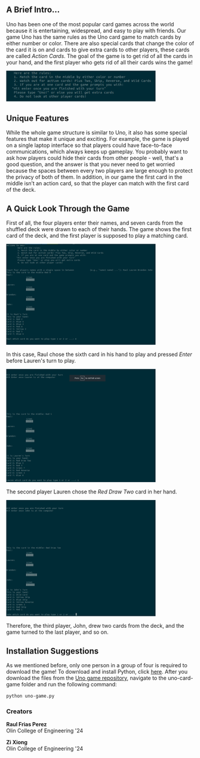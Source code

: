 ## A Brief Intro...
Uno has been one of the most popular card games across the world because it is entertaining, widespread, and easy to play with friends. Our game Uno has the same rules as the Uno card game to match cards by either number or color. There are also special cards that change the color of the card it is on and cards to give extra cards to other players, these cards are called _Action Cards_. The goal of the game is to get rid of all the cards in your hand, and the first player who gets rid of all their cards wins the game!

<img src="05.png" alt="drawing" width="400"/>



## Unique Features
While the whole game structure is similar to Uno, it also has some special features that make it unique and exciting. For example, the game is played on a single laptop interface so that players could have face-to-face communications, which always keeps up gameplay. You probably want to ask how players could hide their cards from other people - well, that's a good question, and the answer is that you never need to get worried because the spaces between every two players are large enough to protect the privacy of both of them. In addition, in our game the first card in the middle isn’t an action card, so that the player can match with the first card of the deck. 

## A Quick Look Through the Game
First of all, the four players enter their names, and seven cards from the shuffled deck were drawn to each of their hands. The game shows the first card of the deck, and the first player is supposed to play a matching card.

<img src="01.png" alt="drawing" width="400"/>

In this case, Raul chose the sixth card in his hand to play and pressed _Enter_ before Lauren's turn to play.

<img src="02.png" alt="drawing" width="400"/>

The second player Lauren chose the _Red Draw Two_ card in her hand.

<img src="03.png" alt="drawing" width="400"/>

Therefore, the third player, John, drew two cards from the deck, and the game turned to the last player, and so on.


## Installation Suggestions
As we mentioned before, only one person in a group of four is required to download the game! To download and install Python, click [here](https://www.python.org/). After you download the files from the [Uno game repository](https://github.com/olincollege/uno-card-game), navigate to the uno-card-game folder and run the following command:
```markdown
python uno-game.py
```
### Creators
**Raul Frias Perez** \
Olin College of Engineering '24

**Zi Xiong** \
Olin College of Engineering '24
